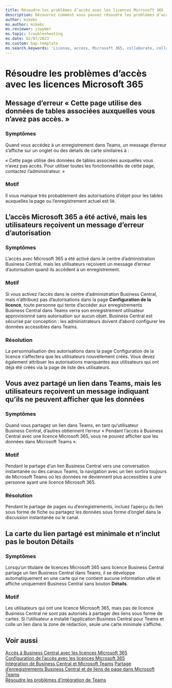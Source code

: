 ```yaml
---
title: Résoudre les problèmes d’accès avec les licences Microsoft 365
description: Découvrez comment vous pouvez résoudre les problèmes d’accès à Business Central avec seulement une licence Microsoft 365.
author: mikebc
ms.author: mikebc
ms.reviewer: jswymer
ms.topic: troubleshooting
ms.date: 02/07/2023
ms.custom: bap-template
ms.search.keywords: 'License, access, Microsoft 365, collaborate, collaboration, Teams, Microsoft Teams'
---
```


# <a name="troubleshoot-access-with-microsoft-365-licenses"></a>Résoudre les problèmes d’accès avec les licences Microsoft 365

## <a name="this-page-uses-data-from-related-tables-that-you-do-not-have-access-to-error-message"></a>Message d’erreur « Cette page utilise des données de tables associées auxquelles vous n’avez pas accès. »

### <a name="symptoms"></a>Symptômes

Quand vous accédez à un enregistrement dans Teams, un message d’erreur s’affiche sur un onglet ou des détails de carte similaires à :

« Cette page utilise des données de tables associées auxquelles vous n’avez pas accès. Pour utiliser toutes les fonctionnalités de cette page, contactez l’administrateur. »

### <a name="cause"></a>Motif

Il vous manque très probablement des autorisations d’objet pour les tables auxquelles la page ou l’enregistrement actuel est lié.

## <a name="microsoft-365-access-has-been-enabled-but-users-get-a-permission-error"></a>L’accès Microsoft 365 a été activé, mais les utilisateurs reçoivent un message d’erreur d’autorisation

### <a name="symptoms-1"></a>Symptômes

L’accès avec Microsoft 365 a été activé dans le centre d’administration Business Central, mais les utilisateurs reçoivent un message d’erreur d’autorisation quand ils accèdent à un enregistrement.

### <a name="cause-1"></a>Motif

Si vous activez l’accès dans le centre d’administration Business Central, mais n’attribuez pas d’autorisations dans la page **Configuration de la licence**, toute personne qui tente d’accéder aux enregistrements Business Central dans Teams verra son enregistrement utilisateur approvisionné sans autorisation sur aucun objet. Business Central est sécurisé par conception : les administrateurs doivent d’abord configurer les données accessibles dans Teams. 

### <a name="resolution"></a>Résolution

La personnalisation des autorisations dans la page Configuration de la licence n’affectera que les utilisateurs nouvellement créés. Vous devez également attribuer les autorisations manquantes aux utilisateurs qui ont déjà été créés via la page de liste des utilisateurs. 

## <a name="you-shared-a-link-in-teams-but-users-get-a-message-that-they-can-only-view-data"></a>Vous avez partagé un lien dans Teams, mais les utilisateurs reçoivent un message indiquant qu’ils ne peuvent afficher que les données

### <a name="symptoms-2"></a>Symptômes

Quand vous partagez un lien dans Teams, en tant qu’utilisateur Business Central, d’autres obtiennent l’erreur « Pendant l’accès à Business Central avec une licence Microsoft 365, vous ne pouvez afficher que les données dans Microsoft Teams ».

### <a name="cause-2"></a>Motif

Pendant le partage d’un lien Business Central vers une conversation instantanée ou des canaux Teams, la navigation avec un lien sortira toujours de Microsoft Teams où les données ne deviennent plus accessibles à une personne ayant une licence Microsoft 365.

### <a name="resolution-1"></a>Résolution

Pendant le partage de pages ou d’enregistrements, incluez l’aperçu du lien sous forme de fiche ou partagez les données sous forme d’onglet dans la discussion instantanée ou le canal.

## <a name="card-from-shared-link-is-minimal-and-doesnt-include-details-button"></a>La carte du lien partagé est minimale et n’inclut pas le bouton Détails

### <a name="symptoms-3"></a>Symptômes

Lorsqu’un titulaire de licences Microsoft 365 sans licence Business Central partage un lien Business Central dans Teams, il se développe automatiquement en une carte qui ne contient aucune information utile et affiche uniquement Business Central sans bouton **Détails**.

### <a name="cause-3"></a>Motif

Les utilisateurs qui ont une licence Microsoft 365, mais pas de licence Business Central ne sont pas autorisés à partager des liens sous forme de cartes. Si l’utilisateur a installé l’application Business Central pour Teams et colle un lien dans la zone de rédaction, seule une carte minimale s’affiche. 

## <a name="see-also"></a>Voir aussi

[Accès à Business Central avec les licences Microsoft 365](admin-access-with-m365-license.md#minimum-requirements)  
[Configuration de l’accès avec les licences Microsoft 365](admin-access-with-m365-license-setup.md)  
[Intégration de Business Central et Microsoft Teams](across-teams-overview.md)
[Partage d’enregistrements Business Central et de liens de page dans Microsoft Teams](across-working-with-teams.md)  
[Résoudre les problèmes d’intégration de Teams](admin-teams-troubleshooting.md)  
